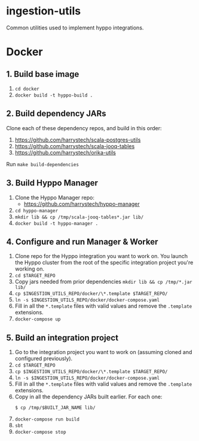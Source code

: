 # ingestion-utils
Common utilities used to implement hyppo integrations.


# Docker

## 1. Build base image

1. `cd docker`
2. `docker build -t hyppo-build .`

## 2. Build dependency JARs

Clone each of these dependency repos, and build in this order:
1. https://github.com/harrystech/scala-postgres-utils
2. https://github.com/harrystech/scala-jooq-tables
3. https://github.com/harrystech/orika-utils

Run
`make build-dependencies`

## 3. Build Hyppo Manager

1. Clone the Hyppo Manager repo:
    * https://github.com/harrystech/hyppo-manager
2. `cd hyppo-manager`
3. `mkdir lib && cp /tmp/scala-jooq-tables*.jar lib/`
4. `docker build -t hyppo-manager .`

## 4. Configure and run Manager & Worker

1. Clone repo for the Hyppo integration you want to work on. You launch the Hyppo cluster from the root of the specific integration project you're working on.
2. `cd $TARGET_REPO`
3. Copy jars needed from prior dependencies
  `mkdir lib && cp /tmp/*.jar lib/`
4. `cp $INGESTION_UTILS_REPO/docker/\*.template $TARGET_REPO/`
5. `ln -s $INGESTION_UTILS_REPO/docker/docker-compose.yaml`
6. Fill in all the `*.template` files with valid values and remove the `.template` extensions.
7. `docker-compose up`

## 5. Build an integration project

1. Go to the integration project you want to work on (assuming cloned and configured previously).
2. `cd $TARGET_REPO`
3. `cp $INGESTION_UTILS_REPO/docker/\*.template $TARGET_REPO/`
4. `ln -s $INGESTION_UTILS_REPO/docker/docker-compose.yaml`
5. Fill in all the `*.template` files with valid values and remove the `.template` extensions.
6. Copy in all the dependency JARs built earlier. For each one:
    ```
    $ cp /tmp/$BUILT_JAR_NAME lib/
    ```
7. `docker-compose run build`
8. `sbt`
9. `docker-compose stop`
